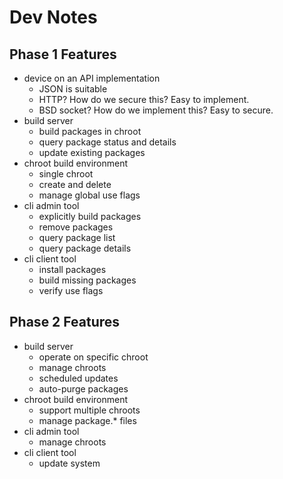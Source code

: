 Dev Notes
=========

Phase 1 Features
----------------
* device on an API implementation
  - JSON is suitable
  - HTTP? How do we secure this? Easy to implement.
  - BSD socket? How do we implement this? Easy to secure.
* build server
  - build packages in chroot
  - query package status and details
  - update existing packages
* chroot build environment
  - single chroot
  - create and delete
  - manage global use flags
* cli admin tool
  - explicitly build packages
  - remove packages
  - query package list
  - query package details
* cli client tool
  - install packages
  - build missing packages
  - verify use flags

Phase 2 Features
----------------
* build server
  - operate on specific chroot
  - manage chroots
  - scheduled updates
  - auto-purge packages
* chroot build environment
  - support multiple chroots
  - manage package.* files
* cli admin tool
  - manage chroots
* cli client tool
  - update system

